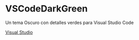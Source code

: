 # VSCodeDarkGreen
Un tema Oscuro con detalles verdes para Visual Studio Code

[Visual Studio](https://marketplace.visualstudio.com/publishers/JaviertINC)
